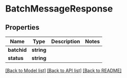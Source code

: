 # BatchMessageResponse

## Properties
Name | Type | Description | Notes
------------ | ------------- | ------------- | -------------
**batchid** | **string** |  | 
**status** | **string** |  | 

[[Back to Model list]](../README.md#documentation-for-models) [[Back to API list]](../README.md#documentation-for-api-endpoints) [[Back to README]](../README.md)

